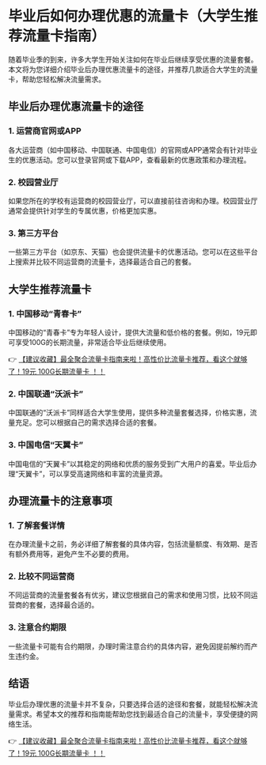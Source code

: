 # 毕业后如何办理优惠的流量卡（大学生推荐流量卡指南）

随着毕业季的到来，许多大学生开始关注如何在毕业后继续享受优惠的流量套餐。本文将为您详细介绍毕业后办理优惠流量卡的途径，并推荐几款适合大学生的流量卡，帮助您轻松解决流量需求。

## 毕业后办理优惠流量卡的途径

### 1. 运营商官网或APP
各大运营商（如中国移动、中国联通、中国电信）的官网或APP通常会有针对毕业生的优惠活动。您可以登录官网或下载APP，查看最新的优惠政策和办理流程。

### 2. 校园营业厅
如果您所在的学校有运营商的校园营业厅，可以直接前往咨询和办理。校园营业厅通常会提供针对学生的专属优惠，价格更加实惠。

### 3. 第三方平台
一些第三方平台（如京东、天猫）也会提供流量卡的优惠活动。您可以在这些平台上搜索并比较不同运营商的流量卡，选择最适合自己的套餐。

## 大学生推荐流量卡

### 1. 中国移动“青春卡”
中国移动的“青春卡”专为年轻人设计，提供大流量和低价格的套餐。例如，19元即可享受100G的长期流量，非常适合毕业后继续使用。

👉 [【建议收藏】最全聚合流量卡指南来啦！高性价比流量卡推荐，看这个就够了！19元 100G长期流量卡 ！！](https://bit.ly/Liuliangka)

### 2. 中国联通“沃派卡”
中国联通的“沃派卡”同样适合大学生使用，提供多种流量套餐选择，价格实惠，流量充足。您可以根据自己的需求选择合适的套餐。

### 3. 中国电信“天翼卡”
中国电信的“天翼卡”以其稳定的网络和优质的服务受到广大用户的喜爱。毕业后办理“天翼卡”，可以享受高速网络和丰富的流量资源。

## 办理流量卡的注意事项

### 1. 了解套餐详情
在办理流量卡之前，务必详细了解套餐的具体内容，包括流量额度、有效期、是否有额外费用等，避免产生不必要的费用。

### 2. 比较不同运营商
不同运营商的流量套餐各有优劣，建议您根据自己的需求和使用习惯，比较不同运营商的套餐，选择最合适的。

### 3. 注意合约期限
一些流量卡可能有合约期限，办理时需注意合约的具体内容，避免因提前解约而产生违约金。

## 结语

毕业后办理优惠的流量卡并不复杂，只要选择合适的途径和套餐，就能轻松解决流量需求。希望本文的推荐和指南能帮助您找到最适合自己的流量卡，享受便捷的网络生活。

👉 [【建议收藏】最全聚合流量卡指南来啦！高性价比流量卡推荐，看这个就够了！19元 100G长期流量卡 ！！](https://bit.ly/Liuliangka)